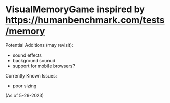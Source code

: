 # VisualMemoryGame inspired by https://humanbenchmark.com/tests/memory

Potential Additions (may revisit):
- sound effects
- background sounud
- support for mobile browsers?

Currently Known Issues:
- poor sizing

(As of 5-29-2023)
